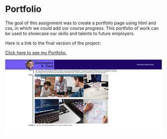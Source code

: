 # Portfolio

The goal of this assignment was to create a portfolio page using html and css, in which we could add our course progress. This portfolio of work can be used to showcase our skills and talents to future employers.


Here is a link to the final version of the project: 

[Click here to see my Portfolio.](https://christopherrclark.github.io/portfolio/)

![Click here is a screen shot of my Portfolio](./assets/images/portfolioscreenshot1.png)

